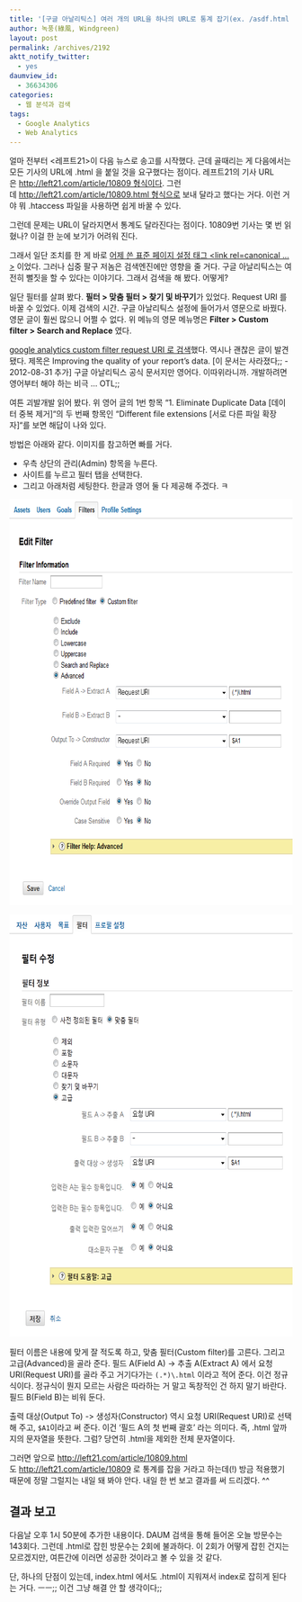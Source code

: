 ```yaml
---
title: '[구글 아날리틱스] 여러 개의 URL을 하나의 URL로 통계 잡기(ex. /asdf.html 을 /asdf 로 잡기)'
author: 녹풍(綠風, Windgreen)
layout: post
permalink: /archives/2192
aktt_notify_twitter:
  - yes
daumview_id:
  - 36634306
categories:
  - 웹 분석과 검색
tags:
  - Google Analytics
  - Web Analytics
---
```

얼마 전부터 <레프트21>이 다음 뉴스로 송고를 시작했다. 근데 골때리는 게 다음에서는 모든 기사의 URL에 .html 을 붙일 것을 요구했다는 점이다. 레프트21의 기사 URL은 http://left21.com/article/10809 형식이다. 그런데 http://left21.com/article/10809.html 형식으로 보내 달라고 했다는 거다. 이런 거야 뭐 .htaccess 파일을 사용하면 쉽게 바꿀 수 있다.

그런데 문제는 URL이 달라지면서 통계도 달라진다는 점이다. 10809번 기사는 몇 번 읽혔나? 이걸 한 눈에 보기가 어려워 진다.

그래서 일단 조치를 한 게 바로 [어제 쓴 표준 페이지 설정 태그 <link rel=canonical &#8230; >][1] 이었다. 그러나 십중 팔구 저놈은 검색엔진에만 영향을 줄 거다. 구글 아날리틱스는 여전히 뻘짓을 할 수 있다는 이야기다. 그래서 검색을 해 봤다. 어떻게?

일단 필터를 살펴 봤다. **필터 > 맞춤 필터 > 찾기 및 바꾸기**가 있었다. Request URI 를 바꿀 수 있었다. 이제 검색의 시간. 구글 아날리틱스 설정에 들어가서 영문으로 바꿨다. 영문 글이 훨씬 많으니 어쩔 수 없다. 위 메뉴의 영문 메뉴명은 **Filter > Custom filter > Search and Replace** 였다.

[google analytics custom filter request URI 로 검색][2]했다. 역시나 괜찮은 글이 발견됐다. 제목은 Improving the quality of your report&#8217;s data. [이 문서는 사라졌다;; - 2012-08-31 추가] 구글 아날리틱스 공식 문서지만 영어다. 이따위라니까. 개발하려면 영어부터 해야 하는 비극 &#8230; OTL;;

여튼 괴발개발 읽어 봤다. 위 영어 글의 1번 항목 &#8220;1. Eliminate Duplicate Data [데이터 중복 제거]&#8220;의 두 번째 항목인 &#8220;Different file extensions [서로 다른 파일 확장자]&#8220;를 보면 해답이 나와 있다.

방법은 아래와 같다. 이미지를 참고하면 빠를 거다.

*   우측 상단의 관리(Admin) 항목을 누른다.
*   사이트를 누르고 필터 탭을 선택한다.
*   그리고 아래처럼 세팅한다. 한글과 영어 둘 다 제공해 주겠다. ㅋ

<p style="text-align: center;">
  <img class="aligncenter" src="/uploads/legacy/ga-filter-english.png" alt="" width="692" height="722" />
</p>

<p style="text-align: center;">
  <img class="alignnone aligncenter" src="/uploads/legacy/ga-filter-korean.png" alt="" width="659" height="750" />
</p>

필터 이름은 내용에 맞게 잘 적도록 하고, 맞춤 필터(Custom filter)를 고른다. 그리고 고급(Advanced)을 골라 준다. 필드 A(Field A) -> 추출 A(Extract A) 에서 요청 URI(Request URI)를 골라 주고 거기다가는 `(.*)\.html` 이라고 적어 준다. 이건 정규식이다. 정규식이 뭔지 모르는 사람은 따라하는 거 말고 독창적인 건 하지 말기 바란다. 필드 B(Field B)는 비워 둔다.

출력 대상(Output To) -> 생성자(Constructor) 역시 요청 URI(Request URI)로 선택해 주고, `$A1`이라고 써 준다. 이건 &#8216;필드 A의 첫 번째 괄호&#8217; 라는 의미다. 즉, .html 앞까지의 문자열을 뜻한다. 그럼? 당연히 .html을 제외한 전체 문자열이다.

그러면 앞으로 http://left21.com/article/10809.html 도 http://left21.com/article/10809 로 통계를 잡을 거라고 하는데(!) 방금 적용했기 때문에 정말 그럴지는 내일 돼 봐야 안다. 내일 한 번 보고 결과를 써 드리겠다. ^^

## 결과 보고

다음날 오후 1시 50분에 추가한 내용이다. DAUM 검색을 통해 들어온 오늘 방문수는 143회다. 그런데 .html로 잡힌 방문수는 2회에 불과하다. 이 2회가 어떻게 잡힌 건지는 모르겠지만, 여튼간에 이러면 성공한 것이라고 볼 수 있을 것 같다.

단, 하나의 단점이 있는데, index.html 에서도 .html이 지워져서 index로 잡히게 된다는 거다. ㅡㅡ;; 이건 그냥 해결 안 할 생각이다;;

 [1]: http://mytory.net/archives/2184 "[링크] 표준 페이지 설정, link rel=canonical"
 [2]: http://www.google.co.kr/search?sourceid=chrome&ie=UTF-8&q=javascript+requestURI#pq=javascript+requesturi&hl=ko&cp=39&gs_id=ar&xhr=t&q=google+analytics+custom+filter+request+URI&pf=p&sclient=psy-ab&newwindow=1&source=hp&pbx=1&oq=google+analytics+custom+filter+request+URI&aq=f&aqi=&aql=&gs_sm=&gs_upl=&bav=on.2,or.r_gc.r_pw.r_cp.,cf.osb&fp=b2526321b7f52283&biw=1280&bih=675